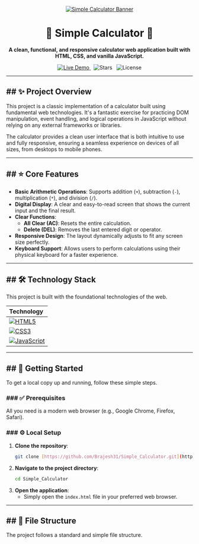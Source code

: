 <p align="center">
  <a href="https://github.com/Brajesh31/Simple_Calculator">
    <img src="https://raw.githubusercontent.com/Brajesh31/asset/main/simple-calculator-banner.png" alt="Simple Calculator Banner">
  </a>
</p>

<div align="center">

# 🧮 Simple Calculator 🔢

**A clean, functional, and responsive calculator web application built with HTML, CSS, and vanilla JavaScript.**

</div>

<p align="center">
  <a href="[LINK_TO_YOUR_LIVE_DEMO]">
    <img src="https://img.shields.io/badge/Live-View_Demo-brightgreen?style=for-the-badge&logo=vercel" alt="Live Demo">
  </a>
  &nbsp;
  <img src="https://img.shields.io/github/stars/Brajesh31/Simple_Calculator?style=for-the-badge&color=gold" alt="Stars">
  &nbsp;
  <img src="https://img.shields.io/github/license/Brajesh31/Simple_Calculator?style=for-the-badge&color=blue" alt="License">
</p>

---

## ## ✨ Project Overview

This project is a classic implementation of a calculator built using fundamental web technologies. It's a fantastic exercise for practicing DOM manipulation, event handling, and logical operations in JavaScript without relying on any external frameworks or libraries.

The calculator provides a clean user interface that is both intuitive to use and fully responsive, ensuring a seamless experience on devices of all sizes, from desktops to mobile phones.



---
## ## ⭐ Core Features

* **Basic Arithmetic Operations**: Supports addition (`+`), subtraction (`-`), multiplication (`*`), and division (`/`).
* **Digital Display**: A clear and easy-to-read screen that shows the current input and the final result.
* **Clear Functions**:
    * **All Clear (AC)**: Resets the entire calculation.
    * **Delete (DEL)**: Removes the last entered digit or operator.
* **Responsive Design**: The layout dynamically adjusts to fit any screen size perfectly.
* **Keyboard Support**: Allows users to perform calculations using their physical keyboard for a faster experience.

---
## ## 🛠️ Technology Stack

This project is built with the foundational technologies of the web.

| Technology |
| :--- |
| [![HTML5](https://img.shields.io/badge/HTML5-E34F26?style=for-the-badge&logo=html5&logoColor=white)](https://developer.mozilla.org/en-US/docs/Web/Guide/HTML/HTML5) |
| [![CSS3](https://img.shields.io/badge/CSS3-1572B6?style=for-the-badge&logo=css3&logoColor=white)](https://developer.mozilla.org/en-US/docs/Web/CSS) |
| [![JavaScript](https://img.shields.io/badge/JavaScript-F7DF1E?style=for-the-badge&logo=javascript&logoColor=black)](https://developer.mozilla.org/en-US/docs/Web/JavaScript) |

---
## ## 🚀 Getting Started

To get a local copy up and running, follow these simple steps.

### ### ✅ Prerequisites

All you need is a modern web browser (e.g., Google Chrome, Firefox, Safari).

### ### ⚙️ Local Setup

1.  **Clone the repository**:
    ```sh
    git clone [https://github.com/Brajesh31/Simple_Calculator.git](https://github.com/Brajesh31/Simple_Calculator.git)
    ```
2.  **Navigate to the project directory**:
    ```sh
    cd Simple_Calculator
    ```
3.  **Open the application**:
    * Simply open the `index.html` file in your preferred web browser.

---
## ## 📁 File Structure

The project follows a standard and simple file structure.
